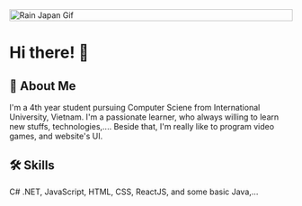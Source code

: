 <picture style="width:100%; display:flex; justify-content:center;">
 <source media="(prefers-color-scheme: dark)" srcset="https://i.pinimg.com/originals/2c/7e/d2/2c7ed28e51ab74f70c25f9adf519e3b3.gif">
 <source media="(prefers-color-scheme: light)" srcset="https://i.pinimg.com/originals/2c/7e/d2/2c7ed28e51ab74f70c25f9adf519e3b3.gif">
 <img alt="Rain Japan Gif" src="https://i.pinimg.com/originals/2c/7e/d2/2c7ed28e51ab74f70c25f9adf519e3b3.gif" style="width:100%; height:auto;">
</picture>

# Hi there! 🚀


## 🚀 About Me
I'm a 4th year student pursuing Computer Sciene from International University, Vietnam. I'm a passionate learner, who always willing to learn new stuffs, technologies,.... Beside that, I'm really like to program video games, and website's UI.


## 🛠 Skills
C# .NET, JavaScript, HTML, CSS, ReactJS, and some basic Java,...
